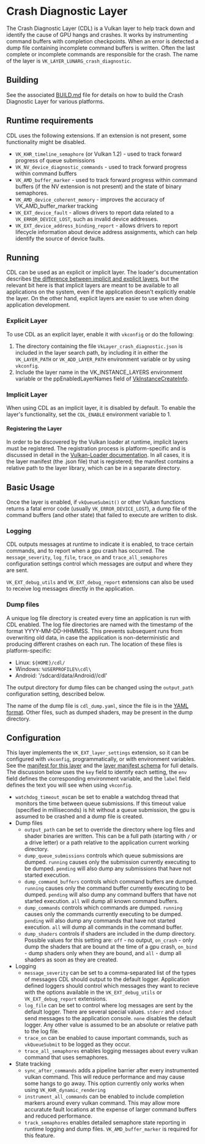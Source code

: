 # Crash Diagnostic Layer

The Crash Diagnostic Layer (CDL)  is a Vulkan layer to help track down and identify the cause of GPU hangs and crashes. It works by instrumenting command buffers with completion checkpoints. When an error is detected a dump file containing incomplete command buffers is written. Often the last complete or incomplete commands are responsible for the crash. The name of the layer is `VK_LAYER_LUNARG_crash_diagnostic`.

## Building

See the associated [BUILD.md](./BUILD.md) file for details on how to build the Crash Diagnostic Layer for various platforms.

## Runtime requirements

CDL uses the following extensions. If an extension is not present, some functionality might be disabled.

- `VK_KHR_timeline_semaphore` (or Vulkan 1.2) - used to track forward progress of queue submissions
- `VK_NV_device_diagnostic_commands` - used to track forward progress within command buffers
- `VK_AMD_buffer_marker` - used to track forward progress within command buffers (if the NV extension is not present) and the state of binary semaphores.
- `VK_AMD_device_coherent_memory` - improves the accuracy of VK_AMD_buffer_marker tracking
- `VK_EXT_device_fault` - allows drivers to report data related to a `VK_ERROR_DEVICE_LOST`, such as invalid device addresses.
- `VK_EXT_device_address_binding_report` - allows drivers to report lifecycle information about device address assignments, which can help identify the source of device faults.

## Running

CDL can be used as an explicit or implicit layer. The loader's documentation describes [the difference between implicit and explicit layers](https://github.com/KhronosGroup/Vulkan-Loader/blob/main/docs/LoaderApplicationInterface.md#implicit-vs-explicit-layers), but the relevant bit here is that implicit layers are meant to be available  to all applications on the system, even if the application doesn't explicitly enable the layer. On the other hand, explicit layers are easier to use when doing application development.

### Explicit Layer

To use CDL as an explicit layer, enable it with `vkconfig` or do the following:

1. The directory containing the file `VkLayer_crash_diagnostic.json` is included in the layer search path, by including it in either the `VK_LAYER_PATH` or `VK_ADD_LAYER_PATH` environment variable or by using `vkconfig`.
2. Include the layer name in the VK_INSTANCE_LAYERS environment variable or the ppEnabledLayerNames field of [VkInstanceCreateInfo](https://registry.khronos.org/vulkan/specs/1.3-extensions/man/html/VkInstanceCreateInfo.html).

### Implicit Layer

When using CDL as an implicit layer, it is disabled by default. To enable the layer's functionality, set the `CDL_ENABLE` environment variable to 1.


#### Registering the Layer

In order to be discovered by the Vulkan loader at runtime, implicit layers must be registered. The registration process is platform-specific and is discussed in detail in the [Vulkan-Loader documentation](https://github.com/KhronosGroup/Vulkan-Loader/blob/main/docs/LoaderLayerInterface.md#layer-discovery). In all cases, it is the layer manifest (the .json file) that is registered; the manifest contains a relative path to the layer library, which can be in a separate directory.

## Basic Usage

Once the layer is enabled, if `vkQueueSubmit()` or other Vulkan functions returns a fatal error code (usually `VK_ERROR_DEVICE_LOST`), a dump file of the command buffers (and other state) that failed to execute are written to disk.

### Logging

CDL outputs messages at runtime to indicate it is enabled, to trace certain commands, and to report when a gpu crash has occurred.  The `message_severity`, `log_file`, `trace_on` and `trace_all_semaphores` configuration settings control which messages are output and where they are sent.

`VK_EXT_debug_utils` and `VK_EXT_debug_report` extensions can also be used to receive log messages directly in the application.

### Dump files

A unique log file directory is created every time an application is run with CDL enabled. The log file directories are named with the timestamp of the format YYYY-MM-DD-HHMMSS.  This prevents subsequent runs from overwriting old data, in case the application is non-deterministic and producing different crashes on each run. The location of these files is platform-specific:

 - Linux: `${HOME}/cdl/`
 - Windows: `%USERPROFILE%\cdl\`
 - Android: '/sdcard/data/Android/<application name>/cdl'

The output directory for dump files can be changed using the `output_path` configuration setting, described below.

The name of the dump file is `cdl_dump.yaml`, since the file is in the [YAML format](https://yaml.org/).  Other files, such as dumped shaders, may be present in the dump directory.


## Configuration

This layer implements the `VK_EXT_layer_settings` extension, so it can be configured with `vkconfig`, programmatically, or with environment variables.  See the [manifest for this layer](src/crash_diagnostic_layer.json.in) and the [layer manifest schema](https://github.com/LunarG/VulkanTools/blob/main/vkconfig_core/layers/layers_schema.json) for full details. The discussion below uses the `key` field to identify each setting, the `env` field defines the corresponding environment variable, and the `label` field defines the text you will see when using `vkconfig`.

- `watchdog_timeout_ms`can be set to enable a watchdog thread that monitors the time between queue submissions. If this timeout value (specified in milliseconds) is hit without a queue submission, the gpu is assumed to be crashed and a dump file is created.
- Dump files
  - `output_path` can be set to override the directory where log files and shader binaries are written. This can be a full path (starting with `/` or a drive letter) or a path relative to the application current working directory.
  - `dump_queue_submissions`  controls which queue submissions are dumped. `running` causes only the submission currently executing to be dumped. `pending` will also dump any submissions that have not started execution.
  - `dump_command_buffers`  controls which command buffers are dumped. `running` causes only the command buffer currently executing to be dumped. `pending` will also dump any command buffers that have not started execution. `all` will dump all known command buffers.
  - `dump_commands`  controls which commands are dumped. `running` causes only the commands currently executing to be dumped. `pending` will also dump any commands that have not started execution. `all` will dump all commands in the command buffer.
  - `dump_shaders` controls if shaders are included in the dump directory. Possible values for this setting are: `off` - no output, `on_crash` - only dump the shaders that are bound at the time of a gpu crash, `on_bind` - dump shaders only when they are bound, and `all` - dump all shaders as soon as they are created.
- Logging
  - `message_severity` can be set to a comma-separated list of the types of messages CDL should output to the default logger. Application defined loggers should control which messages they want to recieve with the options available in the `VK_EXT_debug_utils` or `VK_EXT_debug_report` extensions.
  - `log_file` can be set to control where log messages are sent by the default logger. There are several special values. `stderr` and `stdout` send messages to the application console. `none` disables the default logger. Any other value is assumed to be an absolute or relative path to the log file.
  - `trace_on` can be enabled to cause important commands, such as `vkQueueSubmit` to be logged as they occur.
  - `trace_all_semaphores` enables logging messages about every vulkan command that uses semaphores.
- State tracking
  - `sync_after_commands` adds a pipeline barrier after every instrumented vulkan command. This will reduce performance and may cause some hangs to go away. This option currently only works when using `VK_KHR_dynamic_rendering`
  - `instrument_all_commands` can be enabled to include completion markers around every vulkan command. This may allow more accuratute fault locations at the expense of larger command buffers and reduced performance. 
  - `track_semaphores` enables detailed semaphore state reporting in runtime logging and dump files. `VK_AMD_buffer_marker` is required for this feature.
